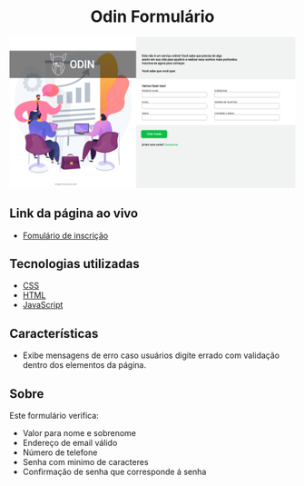


 <h1 align="center"> 
   Odin Formulário
  </h1>
  
  ![Banner](https://github.com/Jefersoncf/odin-form/blob/main/img/banner.png)
  
  ## Link da página ao vivo
   * [Fomulário de inscrição](https://developer.mozilla.org/pt-BR/docs/Web/CSS)
  
  ## Tecnologias utilizadas
  
  * [CSS](https://developer.mozilla.org/pt-BR/docs/Web/CSS)
  * [HTML](https://developer.mozilla.org/pt-BR/docs/Web/HTML)
  * [JavaScript](https://developer.mozilla.org/pt-BR/docs/Web/JavaScript)

## Características
  * Exibe mensagens de erro caso usuários digite errado com validação dentro dos elementos da página.
  
## Sobre
Este formulário verifica:
  * Valor para nome e sobrenome
  * Endereço de email válido
  * Número de telefone 
  * Senha com minimo de caracteres
  * Confirmação de senha que corresponde á senha
